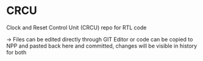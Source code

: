 # CRCU
Clock and Reset Control Unit (CRCU) repo for RTL code 

-> Files can be edited directly through GIT Editor or code can be copied to NPP and pasted back here and committed, changes will be visible in history for both
